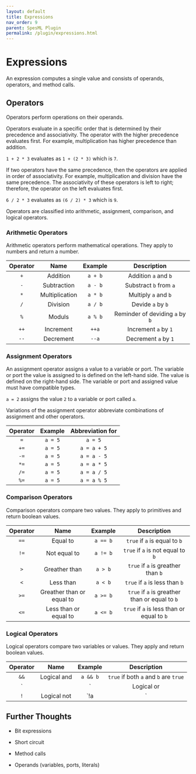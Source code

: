```yaml
---
layout: default
title: Expressions
nav_order: 9
parent: SpesML Plugin
permalink: /plugin/expressions.html
---
```


# Expressions

An expression computes a single value and consists of operands, operators, and method calls.

## Operators
Operators perform operations on their operands.

Operators evaluate in a specific order that is determined by their precedence and associativity.
The operator with the higher precedence evaluates first.
For example, multiplication has higher precedence than addition.

`1 + 2 * 3` evaluates as `1 + (2 * 3)` which is `7`.

If two operators have the same precedence, then the operators are applied in order of associativity.
For example, multiplication and division have the same precedence. 
The associativity of these operators is left to right; therefore, the operator on the left evaluates first.

`6 / 2 * 3` evaluates as `(6 / 2) * 3` which is `9`.

Operators are classified into arithmetic, assignment, comparison, and logical operators.

### Arithmetic Operators

Arithmetic operators perform mathematical operations.
They apply to numbers and return a number.

| Operator | Name | Example | Description |
| :------: | :--: | :-----: | :---------: |
| `+` | Addition | `a + b` | Addition `a` and `b` |
| `-` | Subtraction | `a - b` | Substract `b` from `a` |
| `*` | Multiplication | `a * b` | Multiply `a` and `b` |
| `/` | Division | `a / b` | Devide `a` by `b`|
| `%` | Moduls | `a % b` | Reminder of deviding `a` by `b` |
| `++` | Increment | `++a` | Increment `a` by `1` |
| `--` | Decrement | `--a` | Decrement `a` by `1` |

### Assignment Operators

An assignment operator assigns a value to a variable or port.
The variable or port the value is assigned to is defined on the left-hand side.
The value is defined on the right-hand side.
The variable or port and assigned value must have compatible types.

`a = 2` assigns the value `2` to a variable or port called `a`.

Variations of the assignment operator abbreviate combinations of assignment and other operators.

| Operator | Example | Abbreviation for |
| :------: | :-----: | :--------------: |
| `=` | `a = 5` | `a = 5` | 
| `+=` | `a = 5` | `a = a + 5` | 
| `-=` | `a = 5` | `a = a - 5` | 
| `*=` | `a = 5` | `a = a * 5` | 
| `/=` | `a = 5` | `a = a / 5` | 
| `%=` | `a = 5` | `a = a % 5` | 

### Comparison Operators

Comparison operators compare two values.
They apply to primitives and return boolean values.

| Operator | Name | Example | Description |
| :------: | :--: | :-----: | :---------: |
| `==` | Equal to | `a == b` | `true` if `a` is equal to `b` |
| `!=` | Not equal to | `a != b` | `true` if `a` is not equal to `b` |
| `>` | Greather than | `a > b` | `true` if `a` is greather than `b` |
| `<` | Less than | `a < b` | `true` if `a` is less than `b` |
| `>=` | Greather than or equal to | `a >= b` | `true` if `a` is greather than or equal to `b` |
| `<=` | Less than or equal to | `a <= b` | `true` if `a` is less than or equal to `b` |

### Logical Operators

Logical operators compare two variables or values.
They apply and return boolean values.

| Operator | Name | Example | Description |
| :------: | :--: | :-----: | :---------: |
| `&&` | Logical and | `a && b` | `true` if both `a` and `b` are `true` |
| `||` | Logical or | `a || b` | `true` if `a` or `b` is `true` |
| `!` | Logical not | `!a|` | `true` if `a` is `false` |

## Further Thoughts

* Bit expressions

* Short circuit

* Method calls 

* Operands (variables, ports, literals)
